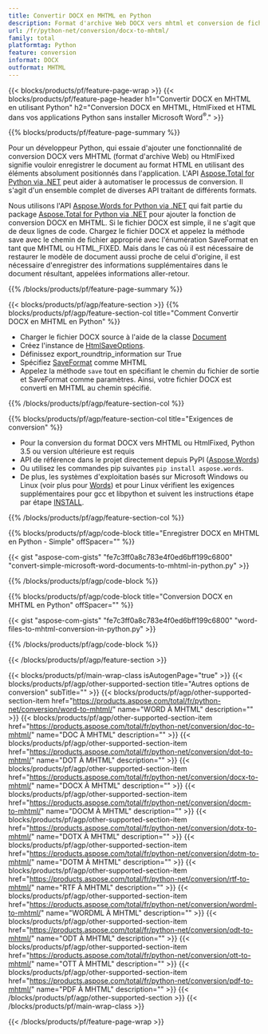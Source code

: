 ```yaml
---
title: Convertir DOCX en MHTML en Python
description: Format d'archive Web DOCX vers mhtml et conversion de fichiers HtmlFixed dans vos applications Python sans utiliser Microsoft Word 
url: /fr/python-net/conversion/docx-to-mhtml/
family: total
platformtag: Python
feature: conversion
informat: DOCX
outformat: MHTML
---
```

{{< blocks/products/pf/feature-page-wrap >}}
{{< blocks/products/pf/feature-page-header h1="Convertir DOCX en MHTML en utilisant Python" h2="Conversion DOCX en MHTML, HtmlFixed et HTML dans vos applications Python sans installer Microsoft Word<sup>&reg;</sup>." >}}

{{% blocks/products/pf/feature-page-summary %}}

Pour un développeur Python, qui essaie d'ajouter une fonctionnalité de conversion DOCX vers MHTML (format d'archive Web) ou HtmlFixed signifie vouloir enregistrer le document au format HTML en utilisant des éléments absolument positionnés dans l'application. L'API [Aspose.Total for Python via .NET](https://products.aspose.com/total/python-net/) peut aider à automatiser le processus de conversion. Il s'agit d'un ensemble complet de diverses API traitant de différents formats. 

Nous utilisons l'API [Aspose.Words for Python via .NET](https://products.aspose.com/words/python-net/) qui fait partie du package [Aspose.Total for Python via .NET](https://products.aspose.com/total/python-net/) pour ajouter la fonction de conversion DOCX en MHTML. Si le fichier DOCX est simple, il ne s'agit que de deux lignes de code. Chargez le fichier DOCX et appelez la méthode save avec le chemin de fichier approprié avec l'énumération SaveFormat en tant que MHTML ou HTML_FIXED. Mais dans le cas où il est nécessaire de restaurer le modèle de document aussi proche de celui d'origine, il est nécessaire d'enregistrer des informations supplémentaires dans le document résultant, appelées informations aller-retour.

{{% /blocks/products/pf/feature-page-summary %}}

{{< blocks/products/pf/agp/feature-section >}}
{{% blocks/products/pf/agp/feature-section-col title="Comment Convertir DOCX en MHTML en Python" %}}
- Charger le fichier DOCX source à l'aide de la classe [Document](https://reference.aspose.com/words/python-net/aspose.words/document/)
- Créez l'instance de [HtmlSaveOptions](https://reference.aspose.com/words/python-net/aspose.words.saving/htmlsaveoptions/).
- Définissez export_roundtrip_information sur True
- Spécifiez [SaveFormat](https://reference.aspose.com/words/python-net/aspose.words/saveformat/) comme MHTML
- Appelez la méthode `save` tout en spécifiant le chemin du fichier de sortie et SaveFormat comme paramètres. Ainsi, votre fichier DOCX est converti en MHTML au chemin spécifié.

{{% /blocks/products/pf/agp/feature-section-col %}}

{{% blocks/products/pf/agp/feature-section-col title="Exigences de conversion" %}}

- Pour la conversion du format DOCX vers MHTML ou HtmlFixed, Python 3.5 ou version ultérieure est requis
- API de référence dans le projet directement depuis PyPI ([Aspose.Words](https://pypi.org/project/aspose-words/))
- Ou utilisez les commandes pip suivantes ```pip install aspose.words```.
- De plus, les systèmes d'exploitation basés sur Microsoft Windows ou Linux (voir plus pour [Words](https://docs.aspose.com/words/python-net/system-requirements/)) et pour Linux vérifient les exigences supplémentaires pour gcc et libpython et suivent les instructions étape par étape [INSTALL](https://docs.aspose.com/words/python-net/installation/).
 

{{% /blocks/products/pf/agp/feature-section-col %}}

{{% blocks/products/pf/agp/code-block title="Enregistrer DOCX en MHTML en Python - Simple" offSpacer="" %}}

{{< gist "aspose-com-gists" "fe7c3ff0a8c783e4f0ed6bff199c6800" "convert-simple-microsoft-word-documents-to-mhtml-in-python.py" >}}

{{% /blocks/products/pf/agp/code-block %}}

{{% blocks/products/pf/agp/code-block title="Conversion DOCX en MHTML en Python" offSpacer="" %}}

{{< gist "aspose-com-gists" "fe7c3ff0a8c783e4f0ed6bff199c6800" "word-files-to-mhtml-conversion-in-python.py" >}}

{{% /blocks/products/pf/agp/code-block %}}

{{< /blocks/products/pf/agp/feature-section >}}

{{< blocks/products/pf/main-wrap-class isAutogenPage="true" >}}
{{< blocks/products/pf/agp/other-supported-section title="Autres options de conversion" subTitle="" >}}
{{< blocks/products/pf/agp/other-supported-section-item href="https://products.aspose.com/total/fr/python-net/conversion/word-to-mhtml/" name="WORD À MHTML" description="" >}}
{{< blocks/products/pf/agp/other-supported-section-item href="https://products.aspose.com/total/fr/python-net/conversion/doc-to-mhtml/" name="DOC À MHTML" description="" >}}
{{< blocks/products/pf/agp/other-supported-section-item href="https://products.aspose.com/total/fr/python-net/conversion/dot-to-mhtml/" name="DOT À MHTML" description="" >}}
{{< blocks/products/pf/agp/other-supported-section-item href="https://products.aspose.com/total/fr/python-net/conversion/docx-to-mhtml/" name="DOCX À MHTML" description="" >}}
{{< blocks/products/pf/agp/other-supported-section-item href="https://products.aspose.com/total/fr/python-net/conversion/docm-to-mhtml/" name="DOCM À MHTML" description="" >}}
{{< blocks/products/pf/agp/other-supported-section-item href="https://products.aspose.com/total/fr/python-net/conversion/dotx-to-mhtml/" name="DOTX À MHTML" description="" >}}
{{< blocks/products/pf/agp/other-supported-section-item href="https://products.aspose.com/total/fr/python-net/conversion/dotm-to-mhtml/" name="DOTM À MHTML" description="" >}}
{{< blocks/products/pf/agp/other-supported-section-item href="https://products.aspose.com/total/fr/python-net/conversion/rtf-to-mhtml/" name="RTF À MHTML" description="" >}}
{{< blocks/products/pf/agp/other-supported-section-item href="https://products.aspose.com/total/fr/python-net/conversion/wordml-to-mhtml/" name="WORDML À MHTML" description="" >}}
{{< blocks/products/pf/agp/other-supported-section-item href="https://products.aspose.com/total/fr/python-net/conversion/odt-to-mhtml/" name="ODT À MHTML" description="" >}}
{{< blocks/products/pf/agp/other-supported-section-item href="https://products.aspose.com/total/fr/python-net/conversion/ott-to-mhtml/" name="OTT À MHTML" description="" >}}
{{< blocks/products/pf/agp/other-supported-section-item href="https://products.aspose.com/total/fr/python-net/conversion/pdf-to-mhtml/" name="PDF À MHTML" description="" >}}
{{< /blocks/products/pf/agp/other-supported-section >}}
{{< /blocks/products/pf/main-wrap-class >}}

{{< /blocks/products/pf/feature-page-wrap >}}